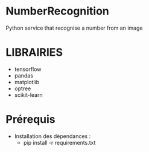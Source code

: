 # NumberRecognition
Python service that recognise a number from an image

# LIBRAIRIES
- tensorflow
- pandas
- matplotlib
- optree
- scikit-learn

# Prérequis
- Installation des dépendances : 
    - pip install -r requirements.txt
